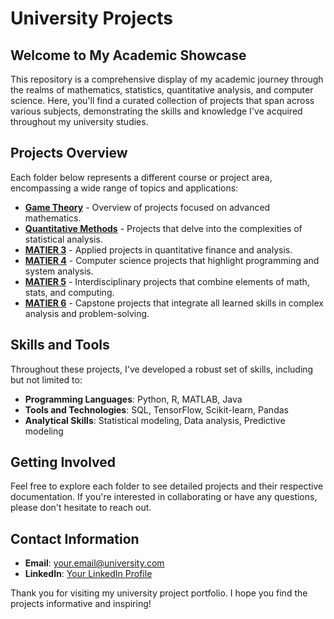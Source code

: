 # University Projects

## Welcome to My Academic Showcase

This repository is a comprehensive display of my academic journey through the realms of mathematics, statistics, quantitative analysis, and computer science. Here, you'll find a curated collection of projects that span across various subjects, demonstrating the skills and knowledge I've acquired throughout my university studies.

## Projects Overview

Each folder below represents a different course or project area, encompassing a wide range of topics and applications:

- **[Game Theory](https://github.com/Raphaeldavid203/University-Projects/tree/main/Game%20Theory%20Research%202)** - Overview of projects focused on advanced mathematics.
- **[Quantitative Methods](https://github.com/Raphaeldavid203/QM2/tree/main/notebooks)** - Projects that delve into the complexities of statistical analysis.
- **[MATIER 3](https://github.com/yourusername/university-projects/tree/master/MATIER3)** - Applied projects in quantitative finance and analysis.
- **[MATIER 4](https://github.com/yourusername/university-projects/tree/master/MATIER4)** - Computer science projects that highlight programming and system analysis.
- **[MATIER 5](https://github.com/yourusername/university-projects/tree/master/MATIER5)** - Interdisciplinary projects that combine elements of math, stats, and computing.
- **[MATIER 6](https://github.com/yourusername/university-projects/tree/master/MATIER6)** - Capstone projects that integrate all learned skills in complex analysis and problem-solving.

## Skills and Tools

Throughout these projects, I've developed a robust set of skills, including but not limited to:

- **Programming Languages**: Python, R, MATLAB, Java
- **Tools and Technologies**: SQL, TensorFlow, Scikit-learn, Pandas
- **Analytical Skills**: Statistical modeling, Data analysis, Predictive modeling

## Getting Involved

Feel free to explore each folder to see detailed projects and their respective documentation. If you're interested in collaborating or have any questions, please don't hesitate to reach out.

## Contact Information

- **Email**: [your.email@university.com](mailto:your.email@university.com)
- **LinkedIn**: [Your LinkedIn Profile](https://www.linkedin.com/in/yourprofile/)

Thank you for visiting my university project portfolio. I hope you find the projects informative and inspiring!

